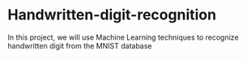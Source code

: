 # Handwritten-digit-recognition
In this project, we will use Machine Learning techniques to recognize handwritten digit  from the MNIST database
